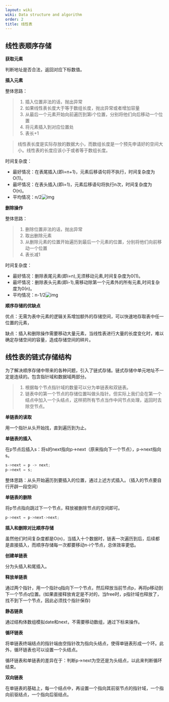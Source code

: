 ```yaml
---
layout: wiki
wiki: Data structure and algorithm
order: 2
title: 线性表
---
```

## 线性表顺序存储

**获取元素**

判断地址是否合法，返回对应下标数值。

**插入元素**

整体思路：

> 1. 插入位置非法的话，抛出异常
> 2. 如果线性表长度大于等于数组长度，抛出异常或者增加容量
> 3. 从最后一个元素开始向前遍历到第i个位置，分别将他们向后移动一个位置
> 4. 将元素插入到对应位置处
> 5. 表长+1

> 线性表长度是实际存放的数据大小，而数组长度是一个预先申请好的空间大小。线性表的长度应该小于或者等于数组长度。

时间复杂度：

- 最好情况：在表尾插入(即i=n+1)，元素后移语句将不执行，时间复杂度为O(1)。
- 最坏情况：在表头插入(即i=1)，元素后移语句将执行n次，时间复杂度为O(n)。
- 平均情况：n/2![img](http://pic.shixiaocaia.fun/202209060946265.jpeg)

**删除操作**

整体思路：

> 1. 删除位置非法的话，抛出异常
> 2. 取出删除元素
> 3. 从删除元素的位置开始遍历到最后一个元素的位置，分别将他们向前移动一个位置
> 4. 表长减1

时间复杂度：

- 最好情况：删除表尾元素(即i=n),无须移动元素,时间复杂度为0(1)。
- 最坏情况：删除表头元素(即i-1),需移动除第一个元素外的所有元素,时间复杂度为0(n)。
- 平均情况：n-1/2![img](http://pic.shixiaocaia.fun/202209060949661.jpeg)

**顺序存储的优缺点**

优点：无需为表中元素的逻辑关系增加额外的存储空间，可以快速地存取表中任一位置的元素，

缺点：插入和删除操作需要移动大量元素，当线性表进行大量的长度变化时，难以确定存储空间的容量，造成存储空间的碎片。

## 线性表的链式存储结构

为了解决顺序存储中带来的各种问题，引入了链式存储。链式存储中单元地址不一定是连续的。包含指针域和数据域两部分。

> 1. 根据每个节点指针域的数量可以分为单链表和双链表。
> 2. 链表中的第一个节点的存储位置叫做头指针。但实际上我们会在第一个结点中加入一个头结点，这样把所有节点当作中间节点处理，返回时去除空节点。

**单链表的读取**

用一个指针从头开始找，直到遍历到为止。

**单链表的插入**

在p节点后插入s：将s的next指向p->next（原来指向下一个节点），p->next指向s。

```c++
s->next = p -> next;
p->next = s;
```

整体思路：从头开始遍历到要插入的位置，通过上述方式插入。（插入的节点要自行开辟一段空间）

**单链表的删除**

将p节点指向跳过下一个节点，释放被删除节点的空间即可。

```c++
p->next = p->next->next;
```

**插入和删除对比顺序存储**

虽然他们时间复杂度都是O(n)，当插入十个数据时，链表一次遍历到后，后续都是直接插入，而顺序存储每一次都要移动n-i个节点，总体效率更低。

**创建单链表**

分为头插入和尾插入。

**释放单链表**

通过两个指针，用一个指针q指向下一个节点，然后释放当前节点p，再将p移动到下一个节点q位置。(如果直接释放肯定是不对的，当free时，p指针域也释放了，找不到下一个节点，因此必须找个指针保存)

**静态链表**

通过结构体数组模拟date和next，不需要移动数组，通过下标来操作。

**循环链表**

将单链表终端结点的指针端由空指针改为指向头结点，使得单链表形成一个环。此外，循环链表也可以设置一个头结点。

循环链表和单链表的差异在于：判断p->next为空还是为头结点，以此来判断循环结束。

**双向链表**

在单链表的基础上，每一个结点中，再设置一个指向其前驱节点的指针域，一个指向前驱结点，一个指向后驱结点。

